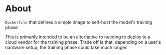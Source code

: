 # About

`Dockerfile` that defines a simple image to self-host the model's training phase

This is primarily intended to be an alternative to needing to deploy to a cloud vendor
for the training phase. Trade off is that, depending on a user's hardware setup, the training
phase could take much longer.
